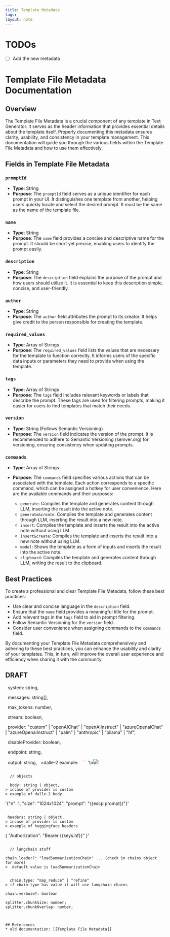 ```yaml
---
title: Template Metadata
tags: 
layout: note 
---
```

# TODOs
* [ ] Add the new metadata

# Template File Metadata Documentation

## Overview

The Template File Metadata is a crucial component of any template in Text Generator. It serves as the header information that provides essential details about the template itself. Properly documenting this metadata ensures clarity, usability, and consistency in your template management. This documentation will guide you through the various fields within the Template File Metadata and how to use them effectively.

## Fields in Template File Metadata

### `promptId`

- **Type**: String
- **Purpose**: The `promptId` field serves as a unique identifier for each prompt in your UI. It distinguishes one template from another, helping users quickly locate and select the desired prompt. It must be the same as the name of the template file.

### `name`

- **Type**: String
- **Purpose**: The `name` field provides a concise and descriptive name for the prompt. It should be short yet precise, enabling users to identify the prompt easily.

### `description`

- **Type**: String
- **Purpose**: The `description` field explains the purpose of the prompt and how users should utilize it. It is essential to keep this description simple, concise, and user-friendly.

### `author`

- **Type**: String
- **Purpose**: The `author` field attributes the prompt to its creator. It helps give credit to the person responsible for creating the template.

### `required_values`

- **Type**: Array of Strings
- **Purpose**: The `required_values` field lists the values that are necessary for the template to function correctly. It informs users of the specific data inputs or parameters they need to provide when using the template.

### `tags`

- **Type**: Array of Strings
- **Purpose**: The `tags` field includes relevant keywords or labels that describe the prompt. These tags are used for filtering prompts, making it easier for users to find templates that match their needs.

### `version`

- **Type**: String (Follows Semantic Versioning)
- **Purpose**: The `version` field indicates the version of the prompt. It is recommended to adhere to Semantic Versioning (semver.org) for versioning, ensuring consistency when updating prompts.

### `commands`

- **Type**: Array of Strings
- **Purpose**: The `commands` field specifies various actions that can be associated with the template. Each action corresponds to a specific command, which can be assigned a hotkey for user convenience. Here are the available commands and their purposes:

   - `generate`: Compiles the template and generates content through LLM, inserting the result into the active note.
   - `generate&create`: Compiles the template and generates content through LLM, inserting the result into a new note.
   - `insert`: Compiles the template and inserts the result into the active note without using LLM.
   - `insert&create`: Compiles the template and inserts the result into a new note without using LLM.
   - `model`: Shows the template as a form of inputs and inserts the result into the active note.
   - `clipboard`: Compiles the template and generates content through LLM, writing the result to the clipboard.

## Best Practices

To create a professional and clear Template File Metadata, follow these best practices:

- Use clear and concise language in the `description` field.
- Ensure that the `name` field provides a meaningful title for the prompt.
- Add relevant tags in the `tags` field to aid in prompt filtering.
- Follow Semantic Versioning for the `version` field.
- Consider user convenience when assigning commands to the `commands` field.

By documenting your Template File Metadata comprehensively and adhering to these best practices, you can enhance the usability and clarity of your templates. This, in turn, will improve the overall user experience and efficiency when sharing it with the community.




## DRAFT
  system: string,

  messages: string[],

  max_tokens: number,


  stream: boolean,

  provider: "custom" | "openAIChat" | "openAIInstruct" | "azureOpenaiChat" | "azureOpenaiInstruct" | "palm" | "anthropic" | "ollama" | "hf",

  disableProvider: boolean,

  endpoint: string,

  output: string, 
  >dalle-2 example:
  ```
   '\n![]({{requestResults.data.0.url}})'
  ```

  // objects

  body: string | object,
> incase of provider is custom
> example of dalle-2 body
```
'{"n": 1, "size": "1024x1024", "prompt": "{{escp prompt}}"}'
```

 headers: string | object,
> incase of provider is custom
> example of huggingface headers
```
{ "Authorization": "Bearer {{keys.hf}}" }'
```

  // langchain stuff

chain.loader?: "loadSummarizationChain" ... (check in chains object for more)
>  default value is loadSummarizationChain


  chain.type: "map_reduce" | "refine"
> if chain.type has value it will use langchain chains

chain.verbose?: boolean

splitter.chunkSize: number;
splitter.chunkOverlap: number;



## References 
* old documentation: [[Template File Metadata]]
